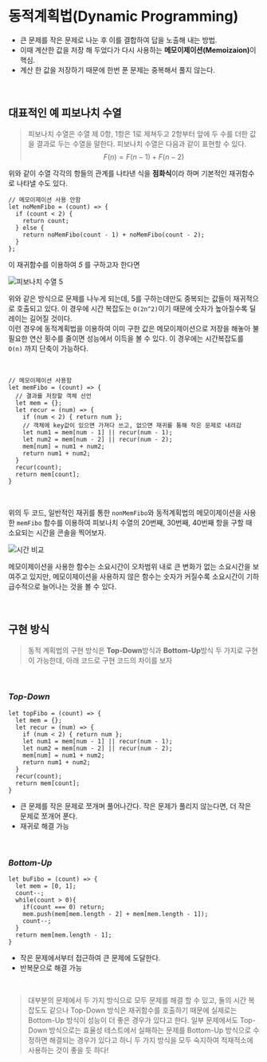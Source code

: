 # 동적계획법(Dynamic Programming)

- 큰 문제를 작은 문제로 나눈 후 이를 결합하여 답을 노출해 내는 방법.
- 이때 계산한 값을 저장 해 두었다가 다시 사용하는 <b>메모이제이션(Memoizaion)</b>이 핵심.
- 계산 한 값을 저장하기 때문에 한번 푼 문제는 중복해서 풀지 않는다.

<br/>

## 대표적인 예 피보나치 수열

> 피보나치 수열은 수열 제 0항, 1항은 1로 제쳐두고 2항부터 앞에 두 수를 더한 값을 결과로 두는 수열을 말한다. 피보나치 수열은 다음과 같이 표현할 수 있다.
$$ F(n) = F(n-1) + F(n-2) $$

위와 같이 수열 각각의 항들의 관계를 나타낸 식을 <b>점화식</b>이라 하며 기본적인 재귀함수로 나타낼 수도 있다.

```Js
// 메모이제이션 사용 안함
let noMemFibo = (count) => {
  if (count < 2) {
    return count;
  } else {
    return noMemFibo(count - 1) + noMemFibo(count - 2);
  }
};
```

이 재귀함수를 이용하여 _5_ 를 구하고자 한다면

![피보나치 수열 5](https://user-images.githubusercontent.com/97586683/205997701-c3979e6e-2542-451c-b1dd-fa01092c8f96.png)

위와 같은 방식으로 문제를 나누게 되는데, 5를 구하는데만도 중복되는 값들이 재귀적으로 호출되고 있다. 이 경우에 시간 복잡도는 `O(2n^2)`이기 때문에 숫자가 높아질수록 딜레이는 길어질 것이다.  
이런 경우에 동적계획법을 이용하여 이미 구한 값은 메모이제이션으로 저장을 해놓아 불필요한 연산 횟수를 줄이면 성능에서 이득을 볼 수 있다. 이 경우에는 시간복잡도를 `O(n)` 까지 단축이 가능하다.

<br/>

```Js
// 메모이제이션 사용함
let memFibo = (count) => {
  // 결과를 저장할 객체 선언
  let mem = {};
  let recur = (num) => {
    if (num < 2) { return num };
    // 객체에 key값이 있으면 가져다 쓰고, 없으면 재귀를 통해 작은 문제로 내려감
    let num1 = mem[num - 1] || recur(num - 1);
    let num2 = mem[num - 2] || recur(num - 2);
    mem[num] = num1 + num2;
    return num1 + num2;
  }
  recur(count);
  return mem[count];
}
```

<br/>

위의 두 코드, 일반적인 재귀를 통한 `nonMemFibo`와 동적계획법의 메모이제이션을 사용한 `memFibo` 함수를 이용하여 피보나치 수열의 20번째, 30번째, 40번째 항을 구할 때 소요되는 시간을 콘솔을 찍어보자.

![시간 비교](https://img1.daumcdn.net/thumb/R1280x0/?scode=mtistory2&fname=https%3A%2F%2Fblog.kakaocdn.net%2Fdn%2FcA4udF%2FbtqF9EbgBqT%2FclIiam6V9ghBfC3hreCEP0%2Fimg.png)

메모이제이션을 사용한 함수는 소요시간이 오차범위 내로 큰 변화가 없는 소요시간을 보여주고 있지만, 메모이제이션을 사용하지 않은 함수는 숫자가 커질수록 소요시간이 기하급수적으로 늘어나는 것을 볼 수 있다.

<br/>

## 구현 방식

> 동적 계획법의 구현 방식은 <b>Top-Down</b>방식과 <b>Bottom-Up</b>방식 두 가지로 구현이 가능한데, 아래 코드로 구현 코드의 차이를 보자
<br/>

### _Top-Down_

```Js
let topFibo = (count) => {
  let mem = {};
  let recur = (num) => {
    if (num < 2) { return num };
    let num1 = mem[num - 1] || recur(num - 1);
    let num2 = mem[num - 2] || recur(num - 2);
    mem[num] = num1 + num2;
    return num1 + num2;
  }
  recur(count);
  return mem[count];
}
```

- 큰 문제를 작은 문제로 쪼개며 풀어나간다. 작은 문제가 풀리지 않는다면, 더 작은 문제로 쪼개어 푼다.
- 재귀로 해결 가능

<br/>

### _Bottom-Up_

```Js
let buFibo = (count) => {
  let mem = [0, 1];
  count--;
  while(count > 0){
    if(count === 0) return;
    mem.push(mem[mem.length - 2] + mem[mem.length - 1]);
    count--;
  }
  return mem[mem.length - 1];
}
```

- 작은 문제에서부터 접근하여 큰 문제에 도달한다.
- 반복문으로 해결 가능

<br/>

> 대부분의 문제에서 두 가지 방식으로 모두 문제를 해결 할 수 있고, 둘의 시간 복잡도도 같으나 Top-Down 방식은 재귀함수를 호출하기 때문에 실제로는 Bottom-Up 방식이 성능이 더 좋은 경우가 있다고 한다. 일부 문제에서도 Top-Down 방식으로는 효율성 테스트에서 실패하는 문제를 Bottom-Up 방식으로 수정하면 해결되는 경우가 있다고 하니 두 가지 방식을 모두 숙지하여 적재적소에 사용하는 것이 좋을 듯 하다!
